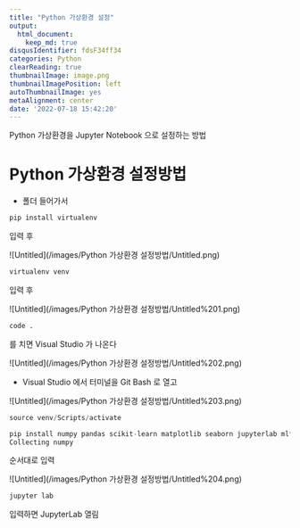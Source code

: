 ```yaml
---
title: "Python 가상환경 설정"
output:
  html_document:
    keep_md: true
disqusIdentifier: fdsF34ff34
categories: Python
clearReading: true
thumbnailImage: image.png
thumbnailImagePosition: left
autoThumbnailImage: yes
metaAlignment: center
date: '2022-07-18 15:42:20'
---
```


Python 가상환경을 Jupyter Notebook 으로 설정하는 방법
<!-- excerpt -->

# Python 가상환경 설정방법

- 폴더 들어가서

```python
pip install virtualenv
```

입력 후

![Untitled](/images/Python 가상환경 설정방법/Untitled.png)

```python
virtualenv venv
```

입력 후

![Untitled](/images/Python 가상환경 설정방법/Untitled%201.png)

```python
code .
```

를 치면 Visual Studio 가 나온다

![Untitled](/images/Python 가상환경 설정방법/Untitled%202.png)

- Visual Studio 에서 터미널을 Git Bash 로 열고

![Untitled](/images/Python 가상환경 설정방법/Untitled%203.png)

```python
source venv/Scripts/activate

pip install numpy pandas scikit-learn matplotlib seaborn jupyterlab mlflow
Collecting numpy
```

순서대로 입력

![Untitled](/images/Python 가상환경 설정방법/Untitled%204.png)

```python
jupyter lab
```

입력하면 JupyterLab 열림
